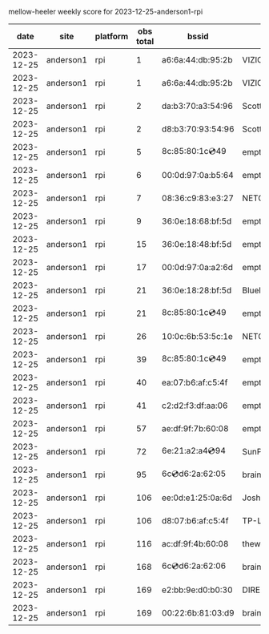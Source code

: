 mellow-heeler weekly score for 2023-12-25-anderson1-rpi

|date|site|platform|obs total|bssid|ssid|
|--|--|--|--|--|--|
|2023-12-25|anderson1|rpi|1|a6:6a:44:db:95:2b|VIZIOCastAudio4131|
|2023-12-25|anderson1|rpi|1|a6:6a:44:db:95:2b|VIZIOCastAudio2206|
|2023-12-25|anderson1|rpi|2|da:b3:70:a3:54:96|Scott IoT Wifi|
|2023-12-25|anderson1|rpi|2|d8:b3:70:93:54:96|Scott WiFi|
|2023-12-25|anderson1|rpi|5|8c:85:80:1c:cd:49|empty_ssid|
|2023-12-25|anderson1|rpi|6|00:0d:97:0a:b5:64|empty_ssid|
|2023-12-25|anderson1|rpi|7|08:36:c9:83:e3:27|NETGEAR34|
|2023-12-25|anderson1|rpi|9|36:0e:18:68:bf:5d|empty_ssid|
|2023-12-25|anderson1|rpi|15|36:0e:18:48:bf:5d|empty_ssid|
|2023-12-25|anderson1|rpi|17|00:0d:97:0a:a2:6d|empty_ssid|
|2023-12-25|anderson1|rpi|21|36:0e:18:28:bf:5d|Bluelotus|
|2023-12-25|anderson1|rpi|21|8c:85:80:1c:cd:49|empty_ssid|
|2023-12-25|anderson1|rpi|26|10:0c:6b:53:5c:1e|NETGEAR55|
|2023-12-25|anderson1|rpi|39|8c:85:80:1c:cd:49|empty_ssid|
|2023-12-25|anderson1|rpi|40|ea:07:b6:af:c5:4f|empty_ssid|
|2023-12-25|anderson1|rpi|41|c2:d2:f3:df:aa:06|empty_ssid|
|2023-12-25|anderson1|rpi|57|ae:df:9f:7b:60:08|empty_ssid|
|2023-12-25|anderson1|rpi|72|6e:21:a2:a4:cd:94|SunPower21450|
|2023-12-25|anderson1|rpi|95|6c:cd:d6:2a:62:05|braingang2_5GEXT|
|2023-12-25|anderson1|rpi|106|ee:0d:e1:25:0a:6d|JoshLily|
|2023-12-25|anderson1|rpi|106|d8:07:b6:af:c5:4f|TP-Link_C54F|
|2023-12-25|anderson1|rpi|116|ac:df:9f:4b:60:08|theweef|
|2023-12-25|anderson1|rpi|168|6c:cd:d6:2a:62:06|braingang2_2GEXT|
|2023-12-25|anderson1|rpi|169|e2:bb:9e:d0:b0:30|DIRECT-9ED03030|
|2023-12-25|anderson1|rpi|169|00:22:6b:81:03:d9|braingang2|
